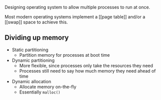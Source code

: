 Designing operating system to allow multiple processes to run at once.

Most modern operating systems implement a [[page table]] and/or a [[swap]] space to achieve this.

## Dividing up memory

- Static partitioning
	- Partition memory for processes at boot time
- Dynamic partitioning
	- More flexible, since processes only take the resources they need
	- Processes still need to say how much memory they need ahead of time
- Dynamic allocation
	- Allocate memory on-the-fly
	- Essentially `malloc()`